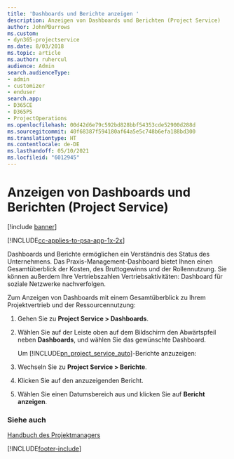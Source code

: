 ```yaml
---
title: 'Dashboards und Berichte anzeigen '
description: Anzeigen von Dashboards und Berichten (Project Service)
author: JohnPBurrows
ms.custom:
- dyn365-projectservice
ms.date: 8/03/2018
ms.topic: article
ms.author: ruhercul
audience: Admin
search.audienceType:
- admin
- customizer
- enduser
search.app:
- D365CE
- D365PS
- ProjectOperations
ms.openlocfilehash: 00d42d6e79c592bd828bbf54353cde52900d288d
ms.sourcegitcommit: 40f68387f594180af64a5e5c748b6efa188bd300
ms.translationtype: HT
ms.contentlocale: de-DE
ms.lasthandoff: 05/10/2021
ms.locfileid: "6012945"
---
```

# <a name="view-dashboards-and-reports-project-service"></a>Anzeigen von Dashboards und Berichten (Project Service)

[!include [banner](../includes/psa-now-project-operations.md)]

[!INCLUDE[cc-applies-to-psa-app-1x-2x](../includes/cc-applies-to-psa-app-1x-2x.md)]

Dashboards und Berichte ermöglichen ein Verständnis des Status des Unternehmens. Das Praxis-Management-Dashboard bietet Ihnen einen Gesamtüberblick der Kosten, des Bruttogewinns und der Rollennutzung. Sie können außerdem Ihre Vertriebszahlen Vertriebsaktivitäten: Dashboard für soziale Netzwerke nachverfolgen.  
  
 Zum Anzeigen von Dashboards mit einem Gesamtüberblick zu Ihrem Projektvertrieb und der Ressourcennutzung:  
  
1. Gehen Sie zu **Project Service > Dashboards**.  
  
2. Wählen Sie auf der Leiste oben auf dem Bildschirm den Abwärtspfeil neben **Dashboards**, und wählen Sie das gewünschte Dashboard.  
  
   Um [!INCLUDE[pn_project_service_auto](../includes/pn-project-service-auto.md)]-Berichte anzuzeigen:  
  
3. Wechseln Sie zu **Project Service > Berichte**.  
  
4. Klicken Sie auf den anzuzeigenden Bericht.  
  
5. Wählen Sie einen Datumsbereich aus und klicken Sie auf **Bericht anzeigen**.  
  
### <a name="see-also"></a>Siehe auch  
 [Handbuch des Projektmanagers](../psa/project-manager-guide.md)


[!INCLUDE[footer-include](../includes/footer-banner.md)]